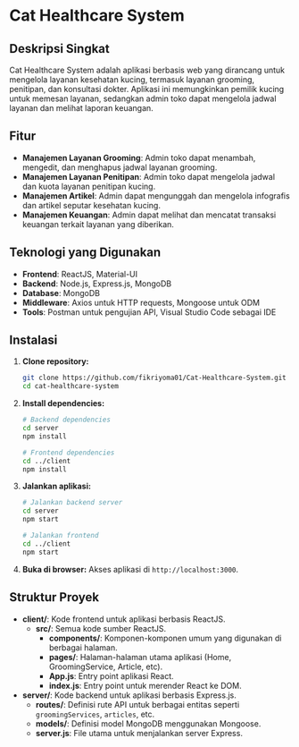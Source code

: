 # Cat Healthcare System

## Deskripsi Singkat
Cat Healthcare System adalah aplikasi berbasis web yang dirancang untuk mengelola layanan kesehatan kucing, termasuk layanan grooming, penitipan, dan konsultasi dokter. Aplikasi ini memungkinkan pemilik kucing untuk memesan layanan, sedangkan admin toko dapat mengelola jadwal layanan dan melihat laporan keuangan.

## Fitur
- **Manajemen Layanan Grooming**: Admin toko dapat menambah, mengedit, dan menghapus jadwal layanan grooming.
- **Manajemen Layanan Penitipan**: Admin toko dapat mengelola jadwal dan kuota layanan penitipan kucing.
- **Manajemen Artikel**: Admin dapat mengunggah dan mengelola infografis dan artikel seputar kesehatan kucing.
- **Manajemen Keuangan**: Admin dapat melihat dan mencatat transaksi keuangan terkait layanan yang diberikan.

## Teknologi yang Digunakan
- **Frontend**: ReactJS, Material-UI
- **Backend**: Node.js, Express.js, MongoDB
- **Database**: MongoDB
- **Middleware**: Axios untuk HTTP requests, Mongoose untuk ODM
- **Tools**: Postman untuk pengujian API, Visual Studio Code sebagai IDE

## Instalasi
1. **Clone repository:**
    ```bash
    git clone https://github.com/fikriyoma01/Cat-Healthcare-System.git
    cd cat-healthcare-system
    ```

2. **Install dependencies:**
    ```bash
    # Backend dependencies
    cd server
    npm install

    # Frontend dependencies
    cd ../client
    npm install
    ```

3. **Jalankan aplikasi:**
    ```bash
    # Jalankan backend server
    cd server
    npm start

    # Jalankan frontend
    cd ../client
    npm start
    ```

4. **Buka di browser:**
   Akses aplikasi di `http://localhost:3000`.

## Struktur Proyek
- **client/**: Kode frontend untuk aplikasi berbasis ReactJS.
  - **src/**: Semua kode sumber ReactJS.
    - **components/**: Komponen-komponen umum yang digunakan di berbagai halaman.
    - **pages/**: Halaman-halaman utama aplikasi (Home, GroomingService, Article, etc).
    - **App.js**: Entry point aplikasi React.
    - **index.js**: Entry point untuk merender React ke DOM.
- **server/**: Kode backend untuk aplikasi berbasis Express.js.
  - **routes/**: Definisi rute API untuk berbagai entitas seperti `groomingServices`, `articles`, etc.
  - **models/**: Definisi model MongoDB menggunakan Mongoose.
  - **server.js**: File utama untuk menjalankan server Express.
